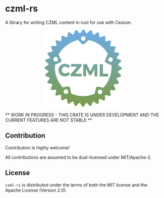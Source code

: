 # czml-rs

A library for writing CZML content in rust for use with Cesium.

<p align="center">
    <img src="https://raw.githubusercontent.com/quentinbaradat/czml-rs/master/resources/logo.png" alt="Project logo">
</p>

** WORK IN PROGRESS - THIS CRATE IS UNDER DEVELOPMENT AND THE CURRENT FEATURES ARE NOT STABLE **

## Contribution

Contribution is highly welcome!

All contributions are assumed to be dual-licensed under MIT/Apache-2.

## License

`czml-rs` is distributed under the terms of both the MIT license and the Apache License (Version 2.0).